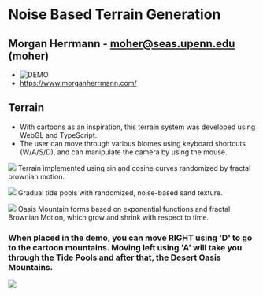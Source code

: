 # Noise Based Terrain Generation

## Morgan Herrmann - moher@seas.upenn.edu (moher)
- ![DEMO](https://morganherrmann.github.io/noisy-terrain/)
- https://www.morganherrmann.com/

## Terrain
- With cartoons as an inspiration, this terrain system was developed using WebGL and TypeScript.  
- The user can move through various biomes using keyboard shortcuts (W/A/S/D), and can manipulate the camera by using the mouse.
         
         
![](https://drive.google.com/uc?export=view&id=1q-Xk3lnwXGWFyVdnX8bcnIFblukD9yT6)
Terrain implemented using sin and cosine curves randomized by fractal brownian motion.  

![](https://drive.google.com/uc?export=view&id=1XmwsUiZ0pWUAGwf6JoY8EQ636FOj9TxH)
Gradual tide pools with randomized, noise-based sand texture.

![](https://drive.google.com/uc?export=view&id=1dgAa1tNew9ZN7jdZlcqyMxx9yhfKUts7)
Oasis Mountain forms based on exponential functions and fractal Brownian Motion, which grow and shrink with respect to time.

### When placed in the demo, you can move RIGHT using 'D' to go to the cartoon mountains.  Moving left using 'A' will take you through the Tide Pools and after that, the Desert Oasis Mountains.


![](https://giphy.com/embed/Zvw6OnYbryqKSqdysG)
